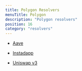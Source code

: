 ```yaml
---
title: Polygon Resolvers
menuTitle: Polygon
description: "Polygon resolvers"
position: 16
category: "resolvers"
---
```


* [Aave](/resolvers/polygon/aave) 

* [Instadapp](/resolvers/polygon/instadapp)

* [Uniswap v3](/resolvers/polygon/uniswap)
